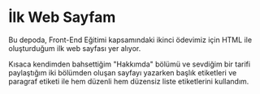 # İlk Web Sayfam

Bu depoda, Front-End Eğitimi kapsamındaki ikinci ödevimiz için HTML ile oluşturduğum ilk web sayfası yer alıyor.

Kısaca kendimden bahsettiğim "Hakkımda" bölümü ve sevdiğim bir tarifi paylaştığım iki bölümden oluşan sayfayı yazarken başlık etiketleri ve paragraf etiketi ile hem düzenli hem düzensiz liste etiketlerini kullandım.